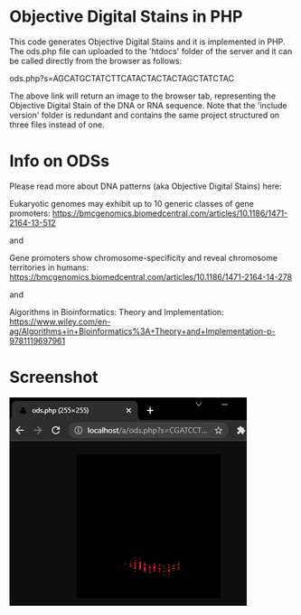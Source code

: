 # Objective Digital Stains in PHP
This code generates Objective Digital Stains and it is implemented in PHP. The ods.php file can uploaded to the 'htdocs' folder of the server and it can be called directly from the browser as follows:

ods.php?s=AGCATGCTATCTTCATACTACTACTAGCTATCTAC

The above link will return an image to the browser tab, representing the Objective Digital Stain of the DNA or RNA sequence. Note that the 'include version' folder is redundant and contains the same project structured on three files instead of one.

# Info on ODSs
 Please read more about DNA patterns (aka Objective Digital Stains) here:
 
 Eukaryotic genomes may exhibit up to 10 generic classes of gene promoters: 
 https://bmcgenomics.biomedcentral.com/articles/10.1186/1471-2164-13-512
 
 and 
 
 Gene promoters show chromosome-specificity and reveal chromosome territories in humans:
 https://bmcgenomics.biomedcentral.com/articles/10.1186/1471-2164-14-278
 
 and
 
 Algorithms in Bioinformatics: Theory and Implementation:
 https://www.wiley.com/en-ag/Algorithms+in+Bioinformatics%3A+Theory+and+Implementation-p-9781119697961
 
# Screenshot

 ![screenshot](https://github.com/Gagniuc/Objective-Digital-Stains-in-PHP/blob/main/img/ODS%20DNA%20patterns.PNG)

 
